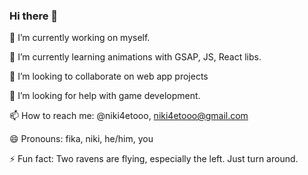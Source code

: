 ### Hi there 👋

🔭 I’m currently working on myself.

🌱 I’m currently learning animations with GSAP, JS, React libs.

👯 I’m looking to collaborate on web app projects

🤔 I’m looking for help with game development.

📫 How to reach me: @niki4etooo, niki4etooo@gmail.com

😄 Pronouns: fika, niki, he/him, you

⚡ Fun fact: Two ravens are flying, especially the left. Just turn around.
